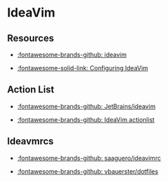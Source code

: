 IdeaVim
===

Resources
---

- [:fontawesome-brands-github: ideavim](https://github.com/JetBrains/ideavim)

- [:fontawesome-solid-link: Configuring IdeaVim](https://medium.com/@danidiaz/configuring-ideavimrc-de16a4da0715)

Action List
---

- [:fontawesome-brands-github: JetBrains/ideavim](https://github.com/JetBrains/ideavim/blob/master/src/com/maddyhome/idea/vim/package-info.java)

- [:fontawesome-brands-github: IdeaVim actionlist](https://gist.github.com/zchee/9c78f91cc5ad771c1f5d)

Ideavmrcs
---

- [:fontawesome-brands-github: saaguero/ideavimrc](https://github.com/saaguero/ideavimrc/blob/master/.ideavimrc)

- [:fontawesome-brands-github: vbauerster/dotfiles](https://github.com/vbauerster/dotfiles/blob/master/ideavimrc)
